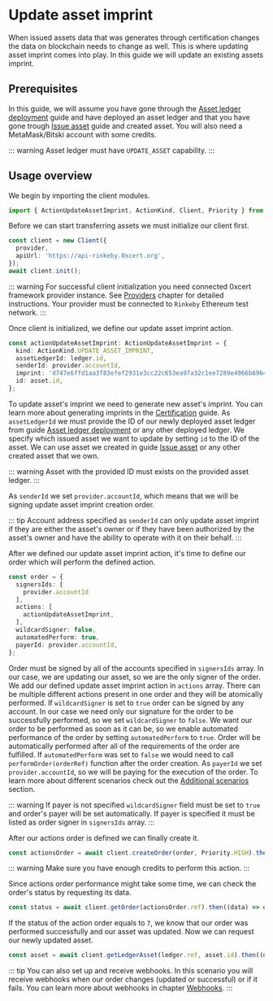 # Update asset imprint

When issued assets data that was generates through certification changes the data on blockchain needs to change as well. This is where updating asset imprint comes into play.
In this guide we will update an existing assets imprint.

## Prerequisites

In this guide, we will assume you have gone through the [Asset ledger deployment](asset-ledger-deployment.html#asset-ledger-deployment) guide and have deployed an asset ledger and that you have gone trough [Issue asset](asset-ledger-deployment.html#asset-ledger-deployment) guide and created asset. You will also need a MetaMask/Bitski account with some credits.

::: warning
Asset ledger must have `UPDATE_ASSET` capability.
:::

## Usage overview

We begin by importing the client modules.

```ts
import { ActionUpdateAssetImprint, ActionKind, Client, Priority } from "@0xcert/client";
```

Before we can start transferring assets we must initialize our client first.

```ts
const client = new Client({
  provider,
  apiUrl: 'https://api-rinkeby.0xcert.org',
});
await client.init();
```
::: warning
For successful client initialization you need connected 0xcert framework provider instance. See [Providers](/api/guides/providers.html#installation-process) chapter for detailed instructions. Your provider must be connected to `Rinkeby` Ethereum test network.
:::

Once client is initialized, we define our update asset imprint action.

```ts
const actionUpdateAssetImprint: ActionUpdateAssetImprint = {
  kind: ActionKind.UPDATE_ASSET_IMPRINT,
  assetLedgerId: ledger.id,
  senderId: provider.accountId,
  imprint: 'd747e6ffd1aa3f83efef2931e3cc22c653ea97a32c1ee7289e4966b6964ecdfb',
  id: asset.id,
};
```

To update asset's imprint we need to generate new asset's imprint. You can learn more about generating imprints in the [Certification](certification.html#certification) guide. As `assetLedgerId` we must provide the ID of our newly deployed asset ledger from guide [Asset ledger deployment](asset-ledger-deployment.html#asset-ledger-deployment) or any other deployed ledger. We specify which issued asset we want to update by setting `id` to the ID of the asset. We can use asset we created in guide [Issue asset](issue-asset.html#issue-asset) or any other created asset that we own.

::: warning
Asset with the provided ID must exists on the provided asset ledger.
:::

As `senderId` we set `provider.accountId`, which means that we will be signing update asset imprint creation order.

::: tip
Account address specified as `senderId` can only update asset imprint if they are either the asset's owner or if they have been authorized by the asset's owner and have the ability to operate with it on their behalf.
:::

After we defined our update asset imprint action, it's time to define our order which will perform the defined action.

```ts
const order = {
  signersIds: [
    provider.accountId
  ],
  actions: [
    actionUpdateAssetImprint,
  ],
  wildcardSigner: false,
  automatedPerform: true,
  payerId: provider.accountId,
};
```

Order must be signed by all of the accounts specified in `signersIds` array. In our case, we are updating our asset, so we are the only signer of the order. We add our defined update asset imprint action in `actions` array. There can be multiple different actions present in one order and they will be atomically performed. If `wildcardSigner` is set to `true` order can be signed by any account. In our case we need only our signature for the order to be successfully performed, so we set `wildcardSigner` to `false`. We want our order to be performed as soon as it can be, so we enable automated performance of the order by setting `automatedPerform` to `true`. Order will be automatically performed after all of the requirements of the order are fulfilled. If `automatedPerform` was set to `false` we would need to call `performOrder(orderRef)` function after the order creation. As `payerId` we set `provider.accountId`, so we will be paying for the execution of the order. To learn more about different scenarios check out the [Additional scenarios](additional-scenarios.html) section.

::: warning
If payer is not specified `wildcardSigner` field must be set to `true` and order's payer will be set automatically. If payer is specified it must be listed as order signer in `signersIds` array.
:::

After our actions order is defined we can finally create it.

```ts
const actionsOrder = await client.createOrder(order, Priority.HIGH).then((data) => data.data);
```

::: warning
Make sure you have enough credits to perform this action.
:::

Since actions order performance might take some time, we can check the order's status by requesting its data.

```ts
const status = await client.getOrder(actionsOrder.ref).then((data) => data.data.status);
```

If the status of the action order equals to `7`, we know that our order was performed successfully and our asset was updated. Now we can request our newly updated asset.

```ts
const asset = await client.getLedgerAsset(ledger.ref, asset.id).then((data) => data.data);
```

::: tip
You can also set up and receive webhooks. In this scenario you will receive webhooks when our order changes (updated or successful) or if it fails. You can learn more about webhooks in chapter [Webhooks](/api/api/client.html#webhooks). 
:::
